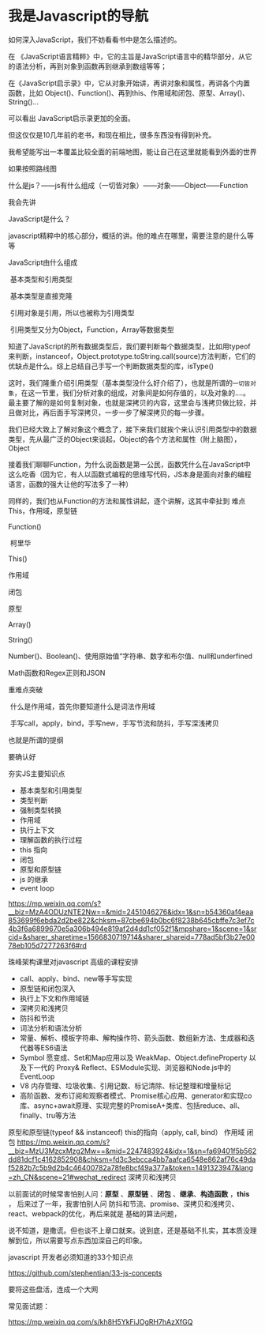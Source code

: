 # 我是Javascript的导航





如何深入JavaScript，我们不妨看看书中是怎么描述的。

在 《JavaScript语言精粹》中，它的主旨是JavaScript语言中的精华部分，从它的语法分析，再到对象到函数再到继承到数组等等；

在《JavaScript启示录》中，它从对象开始讲，再讲对象和属性，再讲各个内置函数，比如 Object()、Function()、再到this、作用域和闭包、原型、Array()、String()...

可以看出 JavaScript启示录更加的全面。

但这仅仅是10几年前的老书，和现在相比，很多东西没有得到补充。

我希望能写出一本覆盖比较全面的前端地图，能让自己在这里就能看到外面的世界


如果按照路线图

什么是js？——js有什么组成（一切皆对象）——对象——Object——Function



我会先讲

JavaScript是什么？

​	javascript精粹中的核心部分，概括的讲。他的难点在哪里，需要注意的是什么等等

JavaScript由什么组成

​	基本类型和引用类型

​		基本类型是直接克隆

​		引用对象是引用，所以也被称为引用类型

​	引用类型又分为Object，Function，Array等数据类型

​	知道了JavaScript的所有数据类型后，我们要判断每个数据类型，比如用typeof 来判断，instanceof，Object.prototype.toString.call(source)方法判断，它们的优缺点是什么。综上总结自己手写一个判断数据类型的库，isType()

这时，我们隆重介绍引用类型（基本类型没什么好介绍了），也就是所谓的`一切皆对象`，在这一节里，我们分析对象的组成，对象间是如何存值的，以及对象的....。最主要了解的是如何复制对象，也就是深拷贝的内容，这里会与浅拷贝做比较，并且做对比，再后面手写深拷贝，一步一步了解深拷贝的每一步骤。

我们已经大致上了解对象这个概念了，接下来我们就挨个来认识引用类型中的数据类型，先从最广泛的Object来谈起，Object的各个方法和属性（附上脑图），Object

接着我们聊聊Function，为什么说函数是第一公民，函数凭什么在JavaScript中这么吃香（因为它，有人以函数式编程的思维写代码，JS本身是面向对象的编程语言，函数的强大让他的写法多了一种）

同样的，我们也从Function的方法和属性讲起，逐个讲解，这其中牵扯到 难点 This，作用域，原型链

Function()

​	柯里华

This()

作用域

闭包

原型

Array()

String()

Number()、Boolean()、使用原始值“字符串、数字和布尔值、null和underfined

Math函数和Regex正则和JSON

重难点突破

​	什么是作用域，首先你要知道什么是词法作用域

​	手写call，apply，bind，手写new，手写节流和防抖，手写深浅拷贝



也就是所谓的提纲

要确认好





夯实JS主要知识点

- 基本类型和引用类型
- 类型判断
- 强制类型转换
- 作用域
- 执行上下文
- 理解函数的执行过程
- this 指向
- 闭包
- 原型和原型链
- js 的继承
- event loop

https://mp.weixin.qq.com/s?__biz=MzA4ODUzNTE2Nw==&mid=2451046276&idx=1&sn=b54360af4eaa853699f6ebda2d2be822&chksm=87cbe694b0bc6f8238b645cbffe7c3ef7c4b3f6a6899670e5a306b494e819af2d4dd1cf052f1&mpshare=1&scene=1&srcid=&sharer_sharetime=1566830719714&sharer_shareid=778ad5bf3b27e0078eb105d7277263f6#rd



珠峰架构课里对javascript 高级的课程安排

- call、apply、bind、new等手写实现
- 原型链和闭包深入
- 执行上下文和作用域链
- 深拷贝和浅拷贝
- 防抖和节流
- 词法分析和语法分析
- 常量、解析、模板字符串、解构操作符、箭头函数、数组新方法、生成器和迭代器等ES6语法
- Symbol 愿变成、Set和Map应用以及 WeakMap、Object.defineProperty 以及下一代的 Proxy& Reflect、ESModule实现、浏览器和Node.js中的EventLoop
- V8 内存管理、垃圾收集、引用记数、标记清除、标记整理和增量标记
- 高阶函数、发布订阅和观察者模式、Promise核心应用、generator和实现co库、async+await原理、实现完整的PromiseA+类库、包括reduce、all、finally、tru等方法



原型和原型链(typeof && instanceof)
this的指向（apply, call, bind）
作用域
闭包
https://mp.weixin.qq.com/s?__biz=MzU3MzcxMzg2Mw==&mid=2247483924&idx=1&sn=fa69401f5b562dd81dcf1c4162852908&chksm=fd3c3ebcca4bb7aafca6548e862af76c49daf5282b7c5b9d2b4c46400782a78fe8bcf49a377a&token=1491323947&lang=zh_CN&scene=21#wechat_redirect
深拷贝和浅拷贝

以前面试的时候常害怕别人问：**原型** 、**原型链** 、**闭包** 、**继承**、**构造函数** ，**this** ， 后来过了一年，我害怕别人问 防抖和节流、promise、深拷贝和浅拷贝、react、webpack的优化，再后来就是 基础的算法问题，

说不知道，是撒谎。但也谈不上章口就来。说到底，还是基础不扎实，其本质没理解到位，所以需要写点东西加深自己的印象。

javascript 开发者必须知道的33个知识点

https://github.com/stephentian/33-js-concepts



要将这些盘活，连成一个大网



常见面试题：

https://mp.weixin.qq.com/s/kh8H5YkFiJOgRH7hAzXfGQ